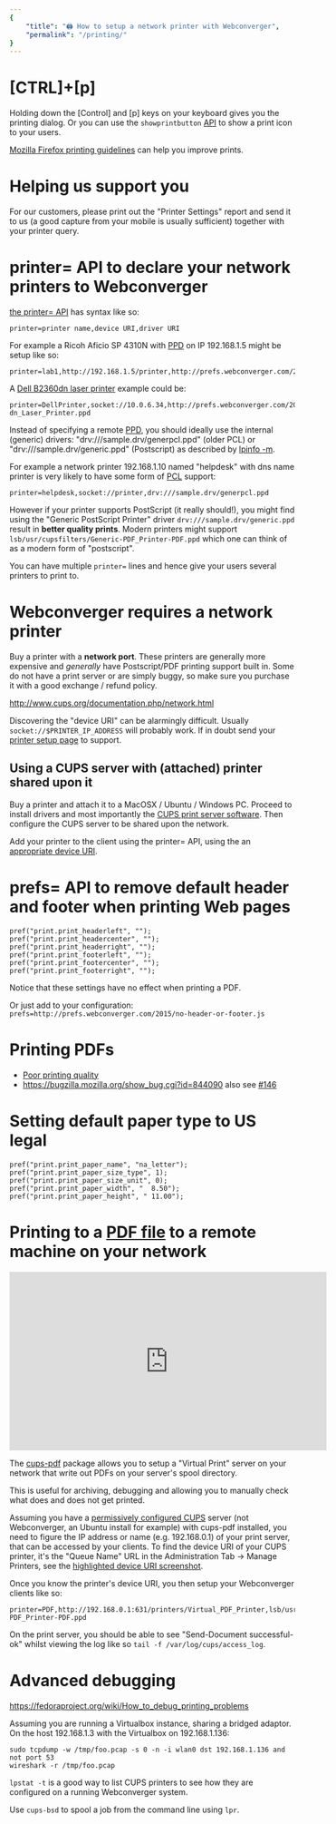 ```yaml
---
{
    "title": "🖨 How to setup a network printer with Webconverger",
    "permalink": "/printing/"
}
---
```


# [CTRL]+[p]

Holding down the [Control] and [p] keys on your keyboard gives you the printing
dialog. Or you can use the `showprintbutton` [API](/api/) to show a print icon to
your users.

[Mozilla Firefox printing
guidelines](https://support.mozilla.org/en-US/kb/how-print-websites) can help
you improve prints.

# Helping us support you

For our customers, please print out the "Printer Settings" report and send it
to us (a good capture from your mobile is usually sufficient) together with
your printer query.

# printer= API to declare your network printers to Webconverger

[the printer= API](https://github.com/Webconverger/webc/issues/145) has syntax like so:

	printer=printer name,device URI,driver URI

For example a Ricoh Aficio SP 4310N with [PPD](http://en.wikipedia.org/wiki/PostScript_Printer_Description) on IP 192.168.1.5 might be setup like so:

	printer=lab1,http://192.168.1.5/printer,http://prefs.webconverger.com/2013/ricoh.ppd

A [Dell B2360dn laser printer](http://s.natalian.org/2015-12-16/printer-setup-page.pdf) example could be:

	printer=DellPrinter,socket://10.0.6.34,http://prefs.webconverger.com/2015/Dell_B2360d-dn_Laser_Printer.ppd

Instead of specifying a remote
[PPD](http://en.wikipedia.org/wiki/PostScript_Printer_Description), you should
ideally use the internal (generic) drivers: "drv:///sample.drv/generpcl.ppd" (older PCL) or
"drv:///sample.drv/generic.ppd" (Postscript) as described by [lpinfo -m](/static/2016/lpinfo-m.txt).

For example a network printer 192.168.1.10 named "helpdesk" with dns name
printer is very likely to have some form of
[PCL](http://en.wikipedia.org/wiki/Printer_Command_Language) support:

	printer=helpdesk,socket://printer,drv:///sample.drv/generpcl.ppd

However if your printer supports PostScript (it really should!), you might find
using the "Generic PostScript Printer" driver `drv:///sample.drv/generic.ppd`
result in **better quality prints**. Modern printers might support
`lsb/usr/cupsfilters/Generic-PDF_Printer-PDF.ppd` which one can think of as a
modern form of "postscript".

You can have multiple `printer=` lines and hence give your users several
printers to print to.

# Webconverger requires a network printer

Buy a printer with a **network port**. These printers are generally more
expensive and _generally_ have Postscript/PDF printing support built in. Some
do not have a print server or are simply buggy, so make sure you purchase it
with a good exchange / refund policy.

<http://www.cups.org/documentation.php/network.html>

Discovering the "device URI" can be alarmingly difficult. Usually
`socket://$PRINTER_IP_ADDRESS` will probably work. If in doubt send your
[printer setup page](http://s.natalian.org/2015-12-16/printer-setup-page.pdf)
to support.

## Using a CUPS server with (attached) printer shared upon it

Buy a printer and attach it to a MacOSX / Ubuntu / Windows PC. Proceed to
install drivers and most importantly the [CUPS print server
software](http://cups.org/).  Then configure the CUPS server to be shared upon
the network.

Add your printer to the client using the printer= API, using the an
[appropriate device URI](/img/highlighted-printer-device-uri.png).

# prefs= API to remove default header and footer when printing Web pages

	pref("print.print_headerleft", "");
	pref("print.print_headercenter", "");
	pref("print.print_headerright", "");
	pref("print.print_footerleft", "");
	pref("print.print_footercenter", "");
	pref("print.print_footerright", "");

Notice that these settings have no effect when printing a PDF.

Or just add to your configuration: `prefs=http://prefs.webconverger.com/2015/no-header-or-footer.js`

# Printing PDFs

* [Poor printing quality](https://bugzilla.mozilla.org/show_bug.cgi?id=932289)
* <https://bugzilla.mozilla.org/show_bug.cgi?id=844090> also see [#146](https://github.com/Webconverger/webc/issues/146)

# Setting default paper type to US legal

	pref("print.print_paper_name", "na_letter");
	pref("print.print_paper_size_type", 1);
	pref("print.print_paper_size_unit", 0);
	pref("print.print_paper_width", "  8.50");
	pref("print.print_paper_height", " 11.00");

# Printing to a [PDF file](http://en.wikipedia.org/wiki/PDF) to a remote machine on your network

<iframe width="560" height="315" src="https://www.youtube.com/embed/nJ1sPLcLC9k" frameborder="0" allowfullscreen></iframe>

The [cups-pdf](http://packages.qa.debian.org/c/cups-pdf.html) package allows
you to setup a "Virtual Print" server on your network that write out PDFs on
your server's spool directory.

This is useful for archiving, debugging and allowing you to manually check what
does and does not get printed.

Assuming you have a [permissively configured
CUPS](http://s.natalian.org/2013-03-19/cupsd.conf) server (not Webconverger, an Ubuntu install for example) with cups-pdf installed, you
need to figure the IP address or name (e.g. 192.168.0.1) of your print server, that can be
accessed by your clients. To find the device URI of your CUPS printer, it's the
"Queue Name" URL in the Administration Tab &rarr; Manage Printers, see the
[highlighted device URI screenshot](/img/highlighted-printer-device-uri.png).

Once you know the printer's device URI, you then setup your Webconverger
clients like so:

	printer=PDF,http://192.168.0.1:631/printers/Virtual_PDF_Printer,lsb/usr/cupsfilters/Generic-PDF_Printer-PDF.ppd

On the print server, you should be able to see "Send-Document successful-ok"
whilst viewing the log like so `tail -f /var/log/cups/access_log`.

# Advanced debugging

<https://fedoraproject.org/wiki/How_to_debug_printing_problems>

Assuming you are running a Virtualbox instance, sharing a bridged adaptor. On the host 192.168.1.3 with the Virtualbox on 192.168.1.136:

	sudo tcpdump -w /tmp/foo.pcap -s 0 -n -i wlan0 dst 192.168.1.136 and not port 53
	wireshark -r /tmp/foo.pcap

`lpstat -t` is a good way to list CUPS printers to see how they are configured on a running Webconverger system.

Use `cups-bsd` to spool a job from the command line using `lpr`.
